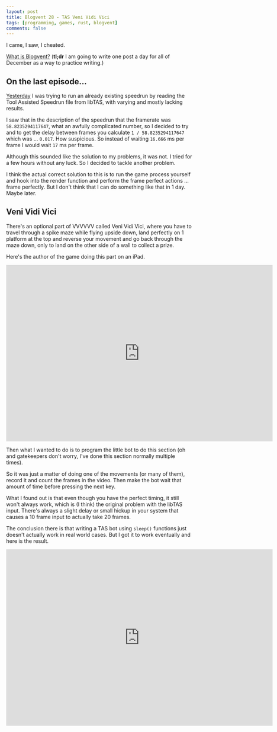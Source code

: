 ```yaml
---
layout: post
title: Blogvent 28 - TAS Veni Vidi Vici
tags: [programming, games, rust, blogvent]
comments: false
---
```


I came, I saw, I cheated.

[What is Blogvent?](/2022-11-27-blogvent-calendar/) (**tl;dr** I am going to write one post a day for all of December as a way to practice writing.)

## On the last episode...

[Yesterday](/2022-12-27-tas-speedrun-exploits/) I was trying to run an already existing speedrun by reading the Tool Assisted Speedrun file from libTAS, with varying and mostly lacking results.

I saw that in the description of the speedrun that the framerate was `58.8235294117647`, what an awfully complicated number, so I decided to try and to get the delay between frames you calculate `1 / 58.8235294117647` which was ... `0.017`. How suspicious. So instead of waiting `16.666` ms per frame I would wait `17` ms per frame.

Although this sounded like the solution to my problems, it was not. I tried for a few hours without any luck. So I decided to tackle another problem.

I think the actual correct solution to this is to run the game process yourself and hook into the render function and perform the frame perfect actions ... frame perfectly. But I don't think that I can do something like that in 1 day. Maybe later.

## Veni Vidi Vici

There's an optional part of VVVVVV called Veni Vidi Vici, where you have to travel through a spike maze while flying upside down, land perfectly on 1 platform at the top and reverse your movement and go back through the maze down, only to land on the other side of a wall to collect a prize.

Here's the author of the game doing this part on an iPad.

<iframe src="https://www.youtube.com/embed/jzP5QfxPEcw" frameborder="0" allowfullscreen style="position: relative; top: 0; left: 0; width: 720px; height: 476px"></iframe>

Then what I wanted to do is to program the little bot to do this section (oh and gatekeepers don't worry, I've done this section normally multiple times).

So it was just a matter of doing one of the movements (or many of them), record it and count the frames in the video. Then make the bot wait that amount of time before pressing the next key.

What I found out is that even though you have the perfect timing, it still won't always work, which is (I think) the original problem with the libTAS input. There's always a slight delay or small hickup in your system that causes a 10 frame input to actually take 20 frames.

The conclusion there is that writing a TAS bot using `sleep()` functions just doesn't actually work in real world cases. But I got it to work eventually and here is the result.

<iframe src="https://www.youtube.com/embed/7dxOwhyXN4U" frameborder="0" allowfullscreen style="position: relative; top: 0; left: 0; width: 720px; height: 476px"></iframe>